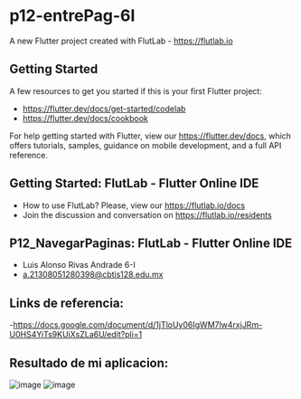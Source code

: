 # p12-entrePag-6I

A new Flutter project created with FlutLab - https://flutlab.io

## Getting Started

A few resources to get you started if this is your first Flutter project:

- https://flutter.dev/docs/get-started/codelab
- https://flutter.dev/docs/cookbook

For help getting started with Flutter, view our
https://flutter.dev/docs, which offers tutorials,
samples, guidance on mobile development, and a full API reference.

## Getting Started: FlutLab - Flutter Online IDE

- How to use FlutLab? Please, view our https://flutlab.io/docs
- Join the discussion and conversation on https://flutlab.io/residents

## P12_NavegarPaginas: FlutLab - Flutter Online IDE

- Luis Alonso Rivas Andrade 6-I
- a.21308051280398@cbtis128.edu.mx

## Links de referencia:
-https://docs.google.com/document/d/1jTloUy06IgWM7lw4rxjJRm-U0HS4YiTs9KUiXsZLa6U/edit?pli=1

## Resultado de mi aplicacion:
![image](https://github.com/AlonsoRivasA/p12_NavegarPag_6I/assets/143743275/ba903333-e3a4-4f62-831f-1f66f8b795b3)
![image](https://github.com/AlonsoRivasA/p12_NavegarPag_6I/assets/143743275/7ee9c19a-5abb-4ffe-a7e3-fb84714c98cc)


